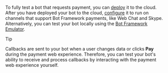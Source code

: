 To fully test a bot that requests payment, you can [deploy](~/publish-bot-overview.md) it 
to the cloud. After you have deployed your bot to the cloud, [configure](~/portal-configure-channels.md) 
it to run on channels that support Bot Framework payments, like Web Chat and Skype. 
Alternatively, you can test your bot locally using the [Bot Framework Emulator](~/debug-bots-emulator.md).

> [!TIP]
> Callbacks are sent to your bot when a user changes data or clicks **Pay** during the payment web experience. 
> Therefore, you can test your bot's ability to receive and process callbacks by interacting with the payment web experience yourself.
